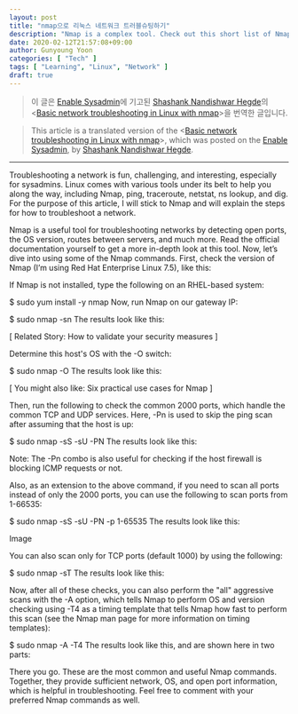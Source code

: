 ```yaml
---
layout: post
title: "nmap으로 리눅스 네트워크 트러블슈팅하기"
description: "Nmap is a complex tool. Check out this short list of Nmap commands that will carry you through basic network troubleshooting."
date: 2020-02-12T21:57:08+09:00
author: Gunyoung Yoon
categories: [ "Tech" ]
tags: [ "Learning", "Linux", "Network" ]
draft: true
---
```


> 이 글은 [Enable Sysadmin](https://www.redhat.com/sysadmin/)에 기고된 [Shashank Nandishwar Hegde](https://www.redhat.com/sysadmin/users/shegde)의 <[Basic network troubleshooting in Linux with nmap](https://www.redhat.com/sysadmin/nmap-troubleshooting?fbclid=IwAR3u08g6tcb6e6-drJgdTnb50el0joxkmSsGLPKcycwhEzqkh7pPszjSs6c)>을 번역한 글입니다.

> This article is a translated version of the <[Basic network troubleshooting in Linux with nmap](https://www.redhat.com/sysadmin/nmap-troubleshooting?fbclid=IwAR3u08g6tcb6e6-drJgdTnb50el0joxkmSsGLPKcycwhEzqkh7pPszjSs6c)>, which was posted on the [Enable Sysadmin](https://www.redhat.com/sysadmin/), by [Shashank Nandishwar Hegde](https://www.redhat.com/sysadmin/users/shegde).


--------------------------------------------------


Troubleshooting a network is fun, challenging, and interesting, especially for sysadmins. Linux comes with various tools under its belt to help you along the way, including Nmap, ping, traceroute, netstat, ns lookup, and dig. For the purpose of this article, I will stick to Nmap and will explain the steps for how to troubleshoot a network.

Nmap is a useful tool for troubleshooting networks by detecting open ports, the OS version, routes between servers, and much more. Read the official documentation yourself to get a more in-depth look at this tool. Now, let’s dive into using some of the Nmap commands. First, check the version of Nmap (I’m using Red Hat Enterprise Linux 7.5), like this:


If Nmap is not installed, type the following on an RHEL-based system:

$ sudo yum install -y nmap
Now, run Nmap on our gateway IP:

$ sudo nmap -sn <Your-IP>
The results look like this:

[ Related Story: How to validate your security measures ]

Determine this host's OS with the -O switch:

$ sudo nmap -O <Your-IP>
The results look like this:

[ You might also like: Six practical use cases for Nmap ]

Then, run the following to check the common 2000 ports, which handle the common TCP and UDP services. Here, -Pn is used to skip the ping scan after assuming that the host is up:

$ sudo nmap -sS -sU -PN <Your-IP>
The results look like this:

Note: The -Pn combo is also useful for checking if the host firewall is blocking ICMP requests or not.

Also, as an extension to the above command, if you need to scan all ports instead of only the 2000 ports, you can use the following to scan ports from 1-66535:

$ sudo nmap -sS -sU -PN -p 1-65535 <Your-IP>
The results look like this:

Image


You can also scan only for TCP ports (default 1000) by using the following:

$ sudo nmap -sT <Your-IP>
The results look like this:


Now, after all of these checks, you can also perform the "all" aggressive scans with the -A option, which tells Nmap to perform OS and version checking using -T4 as a timing template that tells Nmap how fast to perform this scan (see the Nmap man page for more information on timing templates):

$ sudo nmap -A -T4 <Your-IP>
The results look like this, and are shown here in two parts:


There you go. These are the most common and useful Nmap commands. Together, they provide sufficient network, OS, and open port information, which is helpful in troubleshooting. Feel free to comment with your preferred Nmap commands as well.

